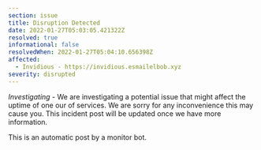 ```yaml
---
section: issue
title: Disruption Detected
date: 2022-01-27T05:03:05.421322Z
resolved: true
informational: false
resolvedWhen: 2022-01-27T05:04:10.656398Z
affected:
  - Invidious - https://invidious.esmailelbob.xyz
severity: disrupted
---
```

*Investigating* - We are investigating a potential issue that might affect the uptime of one our of services. We are sorry for any inconvenience this may cause you. This incident post will be updated once we have more information.

This is an automatic post by a monitor bot.
        